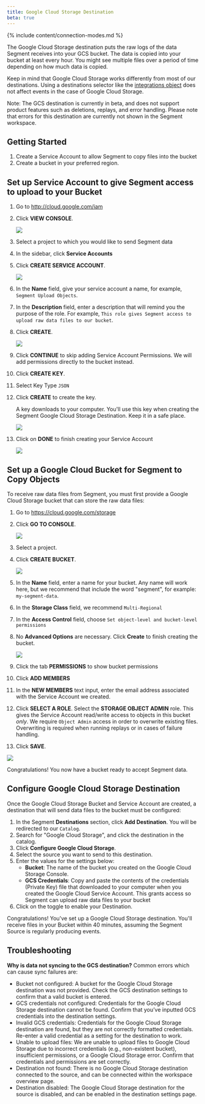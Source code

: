 ```yaml
---
title: Google Cloud Storage Destination
beta: true
---
```

{% include content/connection-modes.md %}

The Google Cloud Storage destination puts the raw logs of the data Segment receives into your GCS bucket. The data is copied into your bucket at least every hour. You might see multiple files over a period of time depending on how much data is copied.

Keep in mind that Google Cloud Storage works differently from most of our destinations. Using a destinations selector like the [integrations object](https://segment.com/docs/connections/spec/common/#integrations) does not affect events in the case of Google Cloud Storage. 

Note: The GCS destination is currently in beta, and does not support product features such as deletions, replays, and error handling. Please note that errors for this destination are currently not shown in the Segment workspace.


## Getting Started

1. Create a Service Account to allow Segment to copy files into the bucket
2. Create a bucket in your preferred region.


## Set up Service Account to give Segment access to upload to your Bucket

1. Go to http://cloud.google.com/iam
2. Click **VIEW CONSOLE**.

   ![](images/gcloud4.png)

3. Select a project to which you would like to send Segment data
4. In the sidebar, click **Service Accounts**
5. Click **CREATE SERVICE ACCOUNT**.

   ![](images/gcloud5.png)

6. In the **Name** field, give your service account a name, for example, `Segment Upload Objects`.
7. In the **Description** field, enter a description that will remind you the purpose of the role. For example, `This role gives Segment access to upload raw data files to our bucket`.
8. Click **CREATE**.

   ![](images/gcloud6.png)

10. Click **CONTINUE** to skip adding Service Account Permissions. We will add permissions directly to the bucket instead.

11. Click **CREATE KEY**.
12. Select Key Type `JSON`
13. Click **CREATE** to create the key.

    A key downloads to your computer. You'll use this key when creating the Segment Google Cloud Storage Destination. Keep it in a safe place.

    ![](images/gcloud8.png)

14. Click on **DONE** to finish creating your Service Account

    ![](images/gcloud9.png)


## Set up a Google Cloud Bucket for Segment to Copy Objects

To receive raw data files from Segment, you must first provide a Google Cloud Storage bucket that can store the raw data files:

1. Go to https://cloud.google.com/storage
2. Click **GO TO CONSOLE**.

   ![](images/gcloud1.png)

3. Select a project.
4. Click **CREATE BUCKET**.

   ![](images/gcloud2.png)

5. In the **Name** field, enter a name for your bucket.
   Any name will work here, but we recommend that include the word "segment", for example: `my-segment-data`.
6. In the **Storage Class** field, we recommend `Multi-Regional`
7. In the **Access Control** field, choose `Set object-level and bucket-level permissions`
8. No **Advanced Options** are necessary. Click **Create** to finish creating the bucket.

   ![](images/gcloud3.png)

9. Click the tab **PERMISSIONS** to show bucket permissions
10. Click **ADD MEMBERS**
11. In the **NEW MEMBERS** text input, enter the email address associated with the Service Account we created.
12. Click **SELECT A ROLE**.
    Select the **STORAGE OBJECT ADMIN** role. This gives the Service Account read/write access to objects in this bucket _only_. We require `Object Admin` access in order to overwrite existing files. Overwriting is required when running replays or in cases of failure handling.
13. Click **SAVE**.

   ![](images/gcloud10.png)

Congratulations! You now have a bucket ready to accept Segment data.

## Configure Google Cloud Storage Destination

Once the Google Cloud Storage Bucket and Service Account are created, a destination that will send data files to the bucket must be configured:

1. In the Segment **Destinations** section, click **Add Destination**.
   You will be redirected to our `Catalog`.
2. Search for "Google Cloud Storage", and click the destination in the catalog.
3. Click **Configure Google Cloud Storage**.
4. Select the source you want to send to this destination.
5. Enter the values for the settings below:
   - **Bucket**: The name of the bucket you created on the Google Cloud Storage Console.
   - **GCS Credentials**: Copy and paste the contents of the credentials (Private Key) file that downloaded to your computer when you created the Google Cloud Service Account. This grants access so Segment can upload raw data files to your bucket
6. Click on the toggle to enable your Destination.

Congratulations! You've set up a Google Cloud Storage destination. You'll receive files in your Bucket within 40 minutes, assuming the Segment Source is regularly producing events.

## Troubleshooting

**Why is data not syncing to the GCS destination?**
Common errors which can cause sync failures are:
- Bucket not configured: A bucket for the Google Cloud Storage destination was not provided. Check the GCS destination settings to confirm that a valid bucket is entered.
- GCS credentials not configured: Credentials for the Google Cloud Storage destination cannot be found. Confirm that you’ve inputted GCS credentials into the destination settings.
- Invalid GCS credentials: Credentials for the Google Cloud Storage destination are found, but they are not correctly formatted credentials. Re-enter a valid credential as a setting for the destination to work.
- Unable to upload files: We are unable to upload files to Google Cloud Storage due to incorrect credentials (e.g., non-existent bucket), insufficient permissions, or a Google Cloud Storage error. Confirm that credentials and permissions are set correctly.
- Destination not found: There is no Google Cloud Storage destination connected to the source, and can be connected within the workspace overview page.
- Destination disabled: The Google Cloud Storage destination for the source is disabled, and can be enabled in the destination settings page.
